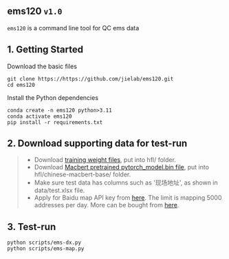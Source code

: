 
## ems120 `v1.0`

`ems120` is a command line tool for QC ems data

## 1. Getting Started

Download the basic files
```  
git clone https://https://github.com/jielab/ems120.git
cd ems120
``` 

Install the Python dependencies
``` 
conda create -n ems120 python>3.11
conda activate ems120
pip install -r requirements.txt
``` 

## 2. Download supporting data for test-run
> - Download [training weight files](https://www.abc.com), put into hfl/ folder.
> - Download [Macbert pretrained pytorch_model.bin file](https://www.abc.com), put into hfl/chinese-macbert-base/ folder.
> - Make sure test data has columns such as '现场地址', as shown in data/test.xlsx file.
> - Apply for Baidu map API key from [here](https://lbsyun.baidu.com). The limit is mapping 5000 addresses per day. More can be bought from [here](https://lbsyun.baidu.com/cashier/quota).


## 3. Test-run
```
python scripts/ems-dx.py
python scripts/ems-map.py
```



